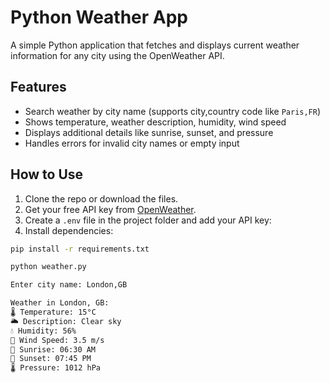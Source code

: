 # Python Weather App

A simple Python application that fetches and displays current weather information for any city using the OpenWeather API.

## Features

- Search weather by city name (supports city,country code like `Paris,FR`)
- Shows temperature, weather description, humidity, wind speed
- Displays additional details like sunrise, sunset, and pressure
- Handles errors for invalid city names or empty input

## How to Use

1. Clone the repo or download the files.
2. Get your free API key from [OpenWeather](https://openweathermap.org/api).
3. Create a `.env` file in the project folder and add your API key:
4. Install dependencies:

```bash
pip install -r requirements.txt

python weather.py

Enter city name: London,GB

Weather in London, GB:
🌡 Temperature: 15°C
🌥 Description: Clear sky
💧 Humidity: 56%
💨 Wind Speed: 3.5 m/s
🌅 Sunrise: 06:30 AM
🌇 Sunset: 07:45 PM
🌡 Pressure: 1012 hPa
